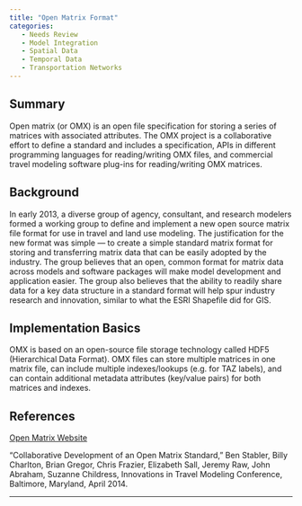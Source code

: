 ```yaml
---
title: "Open Matrix Format"
categories:
   - Needs Review
   - Model Integration
   - Spatial Data
   - Temporal Data
   - Transportation Networks
---
```


Summary
-------

Open matrix (or OMX) is an open file specification for storing a series of matrices with associated attributes. The OMX project is a collaborative effort to define a standard and includes a specification, APIs in different programming languages for reading/writing OMX files, and commercial travel modeling software plug-ins for reading/writing OMX matrices.

Background
----------

In early 2013, a diverse group of agency, consultant, and research modelers formed a working group to define and implement a new open source matrix file format for use in travel and land use modeling. The justification for the new format was simple — to create a simple standard matrix format for storing and transferring matrix data that can be easily adopted by the industry. The group believes that an open, common format for matrix data across models and software packages will make model development and application easier. The group also believes that the ability to readily share data for a key data structure in a standard format will help spur industry research and innovation, similar to what the ESRI Shapefile did for GIS.

Implementation Basics
---------------------

OMX is based on an open-source file storage technology called HDF5 (Hierarchical Data Format). OMX files can store multiple matrices in one matrix file, can include multiple indexes/lookups (e.g. for TAZ labels), and can contain additional metadata attributes (key/value pairs) for both matrices and indexes.

References
----------

[Open Matrix Website](https://github.com/osPlanning/omx/)

“Collaborative Development of an Open Matrix Standard,” Ben Stabler, Billy Charlton, Brian Gregor, Chris Frazier, Elizabeth Sall, Jeremy Raw, John Abraham, Suzanne Childress, Innovations in Travel Modeling Conference, Baltimore, Maryland, April 2014.

------------------------------------------------------------------------

